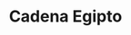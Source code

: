 ---
title: Cadena Egipto
date: 
draft: false

# descripcion
description : Cadena chata

materials: Plata 925

color: Plateado

dimensions: 42cm (única medida)

code: 04-12-0076

type: "Colgantes"

categories: []

price: $3.910,00

# Images
# first image will be shown in the product page
images:
  # - image: "images/path_to_image"
  # La ubicacion de las imagenes es imagenes/Colgantes/Colgantes.Cadenas/04-12-0076-cadena-egipto
  - image: "./images/colgantes/cadenas/04-12-0076-cadena-chata_a.JPG"
  - image: "./images/colgantes/cadenas/04-12-0076-cadena-chata_b.JPG"
---